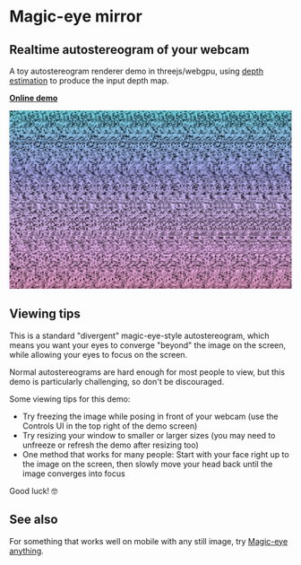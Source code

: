 # Magic-eye mirror

## Realtime autostereogram of your webcam

A toy autostereogram renderer demo in threejs/webgpu, using [depth
estimation](https://huggingface.co/spaces/Xenova/webgpu-realtime-depth-estimation)
to produce the input depth map.

[**Online demo**](https://namuol.github.io/magic-eye-mirror)

![](/screenshot.jpg)

## Viewing tips

This is a standard "divergent" magic-eye-style autostereogram, which means you
want your eyes to converge "beyond" the image on the screen, while allowing your
eyes to focus on the screen.

Normal autostereograms are hard enough for most people to view, but this demo is
particularly challenging, so don't be discouraged.

Some viewing tips for this demo:

- Try freezing the image while posing in front of your webcam (use the Controls
  UI in the top right of the demo screen)
- Try resizing your window to smaller or larger sizes (you may need to unfreeze
  or refresh the demo after resizing too)
- One method that works for many people: Start with your face right up to the
  image on the screen, then slowly move your head back until the image converges
  into focus

Good luck! 🤓

## See also

For something that works well on mobile with any still image, try [Magic-eye
anything](https://namuol.github.io/magic-eye-anything).
